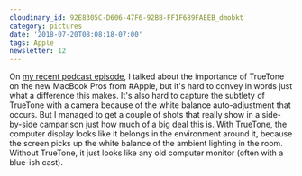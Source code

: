 ```yaml
---
cloudinary_id: 92E8305C-D606-47F6-92BB-FF1F689FAEEB_dmobkt
category: pictures
date: '2018-07-20T08:08:18-07:00'
tags: Apple
newsletter: 12
---
```


On [my recent podcast episode](https://jaredwhite.com/podcast/7), I talked about the importance of TrueTone on the new MacBook Pros from #Apple, but it's hard to convey in words just what a difference this makes. It's also hard to capture the subtlety of TrueTone with a camera because of the white balance auto-adjustment that occurs. But I managed to get a couple of shots that really show in a side-by-side camparison just how much of a big deal this is. With TrueTone, the computer display looks like it belongs in the environment around it, because the screen picks up the white balance of the ambient lighting in the room. Without TrueTone, it just looks like any old computer monitor (often with a blue-ish cast).
